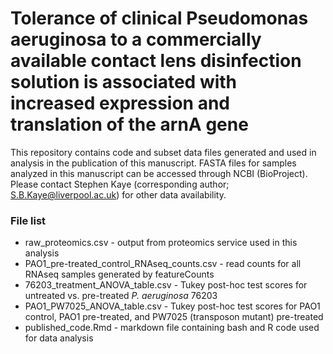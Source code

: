 # Tolerance of clinical Pseudomonas aeruginosa to a commercially available contact lens disinfection solution is associated with increased expression and translation of the arnA gene

This repository contains code and subset data files generated and used in analysis in the publication of this manuscript. FASTA files for samples analyzed in this manuscript can be accessed through NCBI (BioProject). Please contact Stephen Kaye (corresponding author; S.B.Kaye@liverpool.ac.uk) for other data availability.

### File list
* raw_proteomics.csv - output from proteomics service used in this analysis
* PAO1_pre-treated_control_RNAseq_counts.csv - read counts for all RNAseq samples generated by featureCounts
* 76203_treatment_ANOVA_table.csv - Tukey post-hoc test scores for untreated vs. pre-treated *P. aeruginosa* 76203
* PAO1_PW7025_ANOVA_table.csv - Tukey post-hoc test scores for PAO1 control, PAO1 pre-treated, and PW7025 (transposon mutant) pre-treated
* published_code.Rmd - markdown file containing bash and R code used for data analysis
